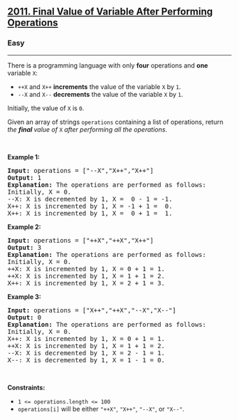 <h2><a href="https://leetcode.com/problems/final-value-of-variable-after-performing-operations/">2011. Final Value of Variable After Performing Operations</a></h2><h3>Easy</h3><hr><div><p class="extension-adhd-reader-p"><span class="extension-adhd-reader-wrapper"><span class="extension-adhd-reader-container"><span class="extension-adhd-reader-boldify">T</span>here</span> is a <span class="extension-adhd-reader-container"><span class="extension-adhd-reader-boldify">pro</span>gramming</span> <span class="extension-adhd-reader-container"><span class="extension-adhd-reader-boldify">la</span>nguage</span> <span class="extension-adhd-reader-container"><span class="extension-adhd-reader-boldify">w</span>ith</span> <span class="extension-adhd-reader-container"><span class="extension-adhd-reader-boldify">o</span>nly</span> </span><strong><span class="extension-adhd-reader-wrapper"><span class="extension-adhd-reader-container"><span class="extension-adhd-reader-boldify">f</span>our</span></span></strong><span class="extension-adhd-reader-wrapper"> <span class="extension-adhd-reader-container"><span class="extension-adhd-reader-boldify">ope</span>rations</span> <span class="extension-adhd-reader-container"><span class="extension-adhd-reader-boldify">a</span>nd</span> </span><strong><span class="extension-adhd-reader-wrapper"><span class="extension-adhd-reader-container"><span class="extension-adhd-reader-boldify">o</span>ne</span></span></strong><span class="extension-adhd-reader-wrapper"> <span class="extension-adhd-reader-container"><span class="extension-adhd-reader-boldify">va</span>riable</span> </span><code>X</code>:</p>

<ul>
	<li><code>++X</code> and <code>X++</code> <strong>increments</strong> the value of the variable <code>X</code> by <code>1</code>.</li>
	<li><code>--X</code> and <code>X--</code> <strong>decrements</strong> the value of the variable <code>X</code> by <code>1</code>.</li>
</ul>

<p class="extension-adhd-reader-p"><span class="extension-adhd-reader-wrapper"><span class="extension-adhd-reader-container"><span class="extension-adhd-reader-boldify">Ini</span>tially,</span> <span class="extension-adhd-reader-container"><span class="extension-adhd-reader-boldify">t</span>he</span> <span class="extension-adhd-reader-container"><span class="extension-adhd-reader-boldify">v</span>alue</span> of </span><code>X</code> is <code>0</code>.</p>

<p class="extension-adhd-reader-p"><span class="extension-adhd-reader-wrapper"><span class="extension-adhd-reader-container"><span class="extension-adhd-reader-boldify">G</span>iven</span> an <span class="extension-adhd-reader-container"><span class="extension-adhd-reader-boldify">a</span>rray</span> of <span class="extension-adhd-reader-container"><span class="extension-adhd-reader-boldify">st</span>rings</span> </span><code><span class="extension-adhd-reader-wrapper"><span class="extension-adhd-reader-container"><span class="extension-adhd-reader-boldify">ope</span>rations</span></span></code><span class="extension-adhd-reader-wrapper"> <span class="extension-adhd-reader-container"><span class="extension-adhd-reader-boldify">con</span>taining</span> a <span class="extension-adhd-reader-container"><span class="extension-adhd-reader-boldify">l</span>ist</span> of <span class="extension-adhd-reader-container"><span class="extension-adhd-reader-boldify">ope</span>rations,</span> <span class="extension-adhd-reader-container"><span class="extension-adhd-reader-boldify">re</span>turn</span> </span><em><span class="extension-adhd-reader-wrapper"><span class="extension-adhd-reader-container"><span class="extension-adhd-reader-boldify">t</span>he</span> </span><strong><span class="extension-adhd-reader-wrapper"><span class="extension-adhd-reader-container"><span class="extension-adhd-reader-boldify">f</span>inal</span> </span></strong><span class="extension-adhd-reader-wrapper"><span class="extension-adhd-reader-container"><span class="extension-adhd-reader-boldify">v</span>alue</span> of </span></em><code>X</code> <em><span class="extension-adhd-reader-wrapper"><span class="extension-adhd-reader-container"><span class="extension-adhd-reader-boldify">a</span>fter</span> <span class="extension-adhd-reader-container"><span class="extension-adhd-reader-boldify">per</span>forming</span> <span class="extension-adhd-reader-container"><span class="extension-adhd-reader-boldify">a</span>ll</span> <span class="extension-adhd-reader-container"><span class="extension-adhd-reader-boldify">t</span>he</span> <span class="extension-adhd-reader-container"><span class="extension-adhd-reader-boldify">ope</span>rations</span></span></em>.</p>

<p class="extension-adhd-reader-p">&nbsp;</p>
<p class="extension-adhd-reader-p"><strong class="example"><span class="extension-adhd-reader-wrapper"><span class="extension-adhd-reader-container"><span class="extension-adhd-reader-boldify">Ex</span>ample</span> 1:</span></strong></p>

<pre><strong>Input:</strong> operations = ["--X","X++","X++"]
<strong>Output:</strong> 1
<strong>Explanation:</strong>&nbsp;The operations are performed as follows:
Initially, X = 0.
--X: X is decremented by 1, X =  0 - 1 = -1.
X++: X is incremented by 1, X = -1 + 1 =  0.
X++: X is incremented by 1, X =  0 + 1 =  1.
</pre>

<p class="extension-adhd-reader-p"><strong class="example"><span class="extension-adhd-reader-wrapper"><span class="extension-adhd-reader-container"><span class="extension-adhd-reader-boldify">Ex</span>ample</span> 2:</span></strong></p>

<pre><strong>Input:</strong> operations = ["++X","++X","X++"]
<strong>Output:</strong> 3
<strong>Explanation: </strong>The operations are performed as follows:
Initially, X = 0.
++X: X is incremented by 1, X = 0 + 1 = 1.
++X: X is incremented by 1, X = 1 + 1 = 2.
X++: X is incremented by 1, X = 2 + 1 = 3.
</pre>

<p class="extension-adhd-reader-p"><strong class="example"><span class="extension-adhd-reader-wrapper"><span class="extension-adhd-reader-container"><span class="extension-adhd-reader-boldify">Ex</span>ample</span> 3:</span></strong></p>

<pre><strong>Input:</strong> operations = ["X++","++X","--X","X--"]
<strong>Output:</strong> 0
<strong>Explanation:</strong>&nbsp;The operations are performed as follows:
Initially, X = 0.
X++: X is incremented by 1, X = 0 + 1 = 1.
++X: X is incremented by 1, X = 1 + 1 = 2.
--X: X is decremented by 1, X = 2 - 1 = 1.
X--: X is decremented by 1, X = 1 - 1 = 0.
</pre>

<p class="extension-adhd-reader-p">&nbsp;</p>
<p class="extension-adhd-reader-p"><strong><span class="extension-adhd-reader-wrapper"><span class="extension-adhd-reader-container"><span class="extension-adhd-reader-boldify">Cons</span>traints:</span></span></strong></p>

<ul>
	<li><code>1 &lt;= operations.length &lt;= 100</code></li>
	<li><code>operations[i]</code> will be either <code>"++X"</code>, <code>"X++"</code>, <code>"--X"</code>, or <code>"X--"</code>.</li>
</ul>
</div>